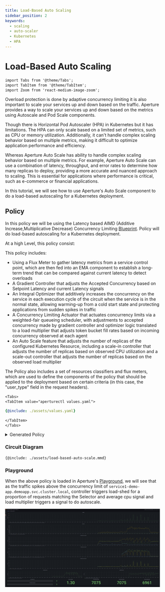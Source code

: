 ```yaml
---
title: Load-Based Auto Scaling
sidebar_position: 2
keywords:
  - scaling
  - auto-scaler
  - Kubernetes
  - HPA
---
```


# **Load-Based Auto Scaling**

```mdx-code-block
import Tabs from '@theme/Tabs';
import TabItem from '@theme/TabItem';
import Zoom from 'react-medium-image-zoom';
```

Overload protection is done by adaptive concurrency limiting it is also
important to scale your services up and down based on the traffic. Aperture
provides a way to scale your services up and down based on the metrics using
Autoscale and Pod Scale components.

Though there is Horizontal Pod Autoscaler (HPA) in Kubernetes but it has
limitations. The HPA can only scale based on a limited set of metrics, such as
CPU or memory utilization. Additionally, it can't handle complex scaling
behavior based on multiple metrics, making it difficult to optimize application
performance and efficiency.

Whereas Aperture Auto Scale has ability to handle complex scaling behavior based
on multiple metrics. For example, Aperture Auto Scale can use a combination of
latency, throughput, and error rates to determine how many replicas to deploy,
providing a more accurate and nuanced approach to scaling. This is essential for
applications where performance is critical, such as e-commerce or financial
applications.

In this tutorial, we will see how to use Aperture's Auto Scale component to do a
load-based autoscaling for a Kubernetes deployment.

## Policy

In this policy we will be using the Latency based AIMD (Additive
Increase,Multiplicative Decrease) Concurrency Limiting
[Blueprint](reference/policies/bundled-blueprints/policies/latency-aimd-concurrency-limiting.md).
Policy will do load-based autoscaling for a Kubernetes deployment.

At a high Level, this policy consist:

This policy includes:

- Using a Flux Meter to gather latency metrics from a service control point,
  which are then fed into an EMA component to establish a long-term trend that
  can be compared against current latency to detect overloads
- A Gradient Controller that adjusts the Accepted Concurrency based on Setpoint
  Latency and current Latency signals
- An Integral Optimizer that additively increases the concurrency on the service
  in each execution cycle of the circuit when the service is in the normal
  state, allowing warming-up from a cold start state and protecting applications
  from sudden spikes in traffic
- A Concurrency Limiting Actuator that actuates concurrency limits via a
  weighted-fair queueing scheduler, with adjustments to accepted concurrency
  made by gradient controller and optimizer logic translated to a load
  multiplier that adjusts token bucket fill rates based on incoming concurrency
  observed at each agent
- An Auto Scale feature that adjusts the number of replicas of the configured
  Kubernetes Resource, including a scale-in controller that adjusts the number
  of replicas based on observed CPU utilization and a scale-out controller that
  adjusts the number of replicas based on the observed load multiplier

The Policy also includes a set of resources classifiers and flux meters, which
are used to define the components of the policy that should be applied to the
deployment based on certain criteria (in this case, the "user_type" field in the
request headers).

```mdx-code-block
<Tabs>
<TabItem value="aperturectl values.yaml">
```

```yaml
{@include: ./assets/values.yaml}
```

```mdx-code-block
</TabItem>
</Tabs>
```

<details><summary>Generated Policy</summary>
<p>

```yaml
{@include: ./assets/load-based-auto-scale.yaml}
```

</p>
</details>

### Circuit Diagram

<Zoom>

```mermaid
{@include: ./assets/load-based-auto-scale.mmd}
```

</Zoom>

### Playground

When the above policy is loaded in Aperture's
[Playground](/get-started/playground/playground.md), we will see that as the
traffic spikes above the concurrency limit of
`service1-demo-app.demoapp.svc.cluster.local`, controller triggers load-shed for
a proportion of requests matching the Selector and average cpu signal and load
multiplier triggers a signal to do autoscale.

<Zoom>

![Auto-Scale](./assets/auto-scale-playground.png)

</Zoom>
